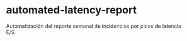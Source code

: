 # automated-latency-report
Automatización del reporte semanal de incidencias por picos de latencia E/S.
